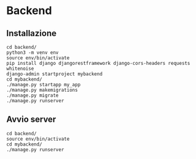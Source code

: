 # Backend

## Installazione
```shell
cd backend/
python3 -m venv env
source env/bin/activate
pip install django djangorestframework django-cors-headers requests whitenoise 
django-admin startproject mybackend
cd mybackend/
./manage.py startapp my_app
./manage.py makemigrations
./manage.py migrate
./manage.py runserver
```

## Avvio server
```shell
cd backend/
source env/bin/activate
cd mybackend/
./manage.py runserver
```

